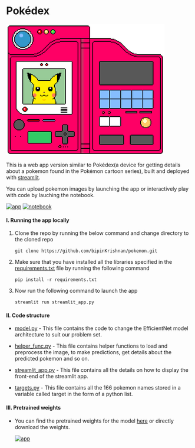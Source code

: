 # Pokédex  

<img src="media/pikachu.gif"/>

This is a web app version similar to Pokédex(a device for getting details about a pokemon found in the Pokémon cartoon series), built and deployed with [streamlit](https://www.streamlit.io/).

You can upload pokemon images by launching the app or interactively play with code by lauching the notebook.

[![app](https://img.shields.io/badge/launch-app-brightgreen)](https://share.streamlit.io/bipinkrishnan/pokemon/main)  [![notebook](https://img.shields.io/badge/launch-notebook-blue)](https://www.kaggle.com/bipinkrishnan/pokemon-image-classification-with-efficientnet)

#### I. Running the app locally
1. Clone the repo by running the below command and change directory to the cloned repo

       git clone https://github.com/bipinKrishnan/pokemon.git
  
1. Make sure that you have installed all the libraries specified in the [requirements.txt](https://github.com/bipinKrishnan/pokemon/blob/main/requirements.txt) file by running the following command

       pip install -r requirements.txt

2. Now run the following command to launch the app

       streamlit run streamlit_app.py 
       
#### II. Code structure
* [model.py](https://github.com/bipinKrishnan/pokemon/blob/main/model.py) - This file contains the code to change the EfficientNet model architecture to suit our problem set.

* [helper_func.py](https://github.com/bipinKrishnan/pokemon/blob/main/helper_func.py) - This file contains helper functions to load and preprocess the image, to make predictions, get details about the predicted pokemon and so on.

* [streamlit_app.py](https://github.com/bipinKrishnan/pokemon/blob/main/streamlit_app.py) - This file contains all the details on how to display the front-end of the streamlit app.

* [targets.py](https://github.com/bipinKrishnan/pokemon/blob/main/targets.py) - This file contains all the 166 pokemon names stored in a variable called target in the form of a python list.

#### III. Pretrained weights
* You can find the pretrained weights for the model [here](https://github.com/bipinKrishnan/pokemon/tree/main/utils) or directly download the weights.

  [![app](https://img.shields.io/badge/download-weights-orange)](https://github.com/bipinKrishnan/pokemon/raw/main/utils/model.pt)




